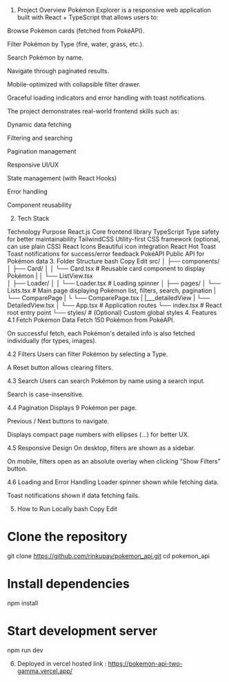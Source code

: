 1. Project Overview
Pokémon Explorer is a responsive web application built with React + TypeScript that allows users to:

Browse Pokémon cards (fetched from PokéAPI).

Filter Pokémon by Type (fire, water, grass, etc.).

Search Pokémon by name.

Navigate through paginated results.

Mobile-optimized with collapsible filter drawer.

Graceful loading indicators and error handling with toast notifications.

The project demonstrates real-world frontend skills such as:

Dynamic data fetching

Filtering and searching

Pagination management

Responsive UI/UX

State management (with React Hooks)

Error handling

Component reusability

2. Tech Stack

Technology	Purpose
React.js	Core frontend library
TypeScript	Type safety for better maintainability
TailwindCSS	Utility-first CSS framework (optional, can use plain CSS)
React Icons	Beautiful icon integration
React Hot Toast	Toast notifications for success/error feedback
PokéAPI	Public API for Pokémon data
3. Folder Structure
bash
Copy
Edit
src/
│
├── components/
│   ├── Card/
│   │   └── Card.tsx     # Reusable card component to display Pokémon
|   │   └── ListView.tsx  
│   ├── Loader/
│   │   └── Loader.tsx   # Loading spinner
│
├── pages/
│   └── Lists.tsx        # Main page displaying Pokémon list, filters, search, pagination
|   └── ComparePage
|   └    └── ComparePage.tsx 
|    |___detailedView
|             └── DetailedView.tsx 
│
└── App.tsx              # Application routes
└── index.tsx            # React root entry point
└── styles/              # (Optional) Custom global styles
4. Features
4.1 Fetch Pokémon Data
Fetch 150 Pokémon from PokéAPI.

On successful fetch, each Pokémon's detailed info is also fetched individually (for types, images).

4.2 Filters
Users can filter Pokémon by selecting a Type.

A Reset button allows clearing filters.

4.3 Search
Users can search Pokémon by name using a search input.

Search is case-insensitive.

4.4 Pagination
Displays 9 Pokémon per page.

Previous / Next buttons to navigate.

Displays compact page numbers with ellipses (...) for better UX.

4.5 Responsive Design
On desktop, filters are shown as a sidebar.

On mobile, filters open as an absolute overlay when clicking "Show Filters" button.

4.6 Loading and Error Handling
Loader spinner shown while fetching data.

Toast notifications shown if data fetching fails.




5. How to Run Locally
bash
Copy
Edit
# Clone the repository
git clone https://github.com/rinkupay/pokemon_api.git
cd pokemon_api

# Install dependencies
npm install

# Start development server
npm run dev



6. Deployed in vercel 
 hosted link : https://pokemon-api-two-gamma.vercel.app/

